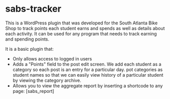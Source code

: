 # sabs-tracker

This is a WordPress plugin that was developed for the South Atlanta Bike Shop to track points each student earns and spends as well as details about each activity. It can be used for any program that needs to track earning and spending points.

It is a basic plugin that:

* Only allows access to logged in users
* Adds a "Points" field to the post edit screen. We add each student as a category so each post is an entry for a particular day. pot categories as student names so that we can easily view history of a particular student by viewing the category archive.
* Allows you to view the aggregate report by inserting a shortcode to any page: [sabs_report]
